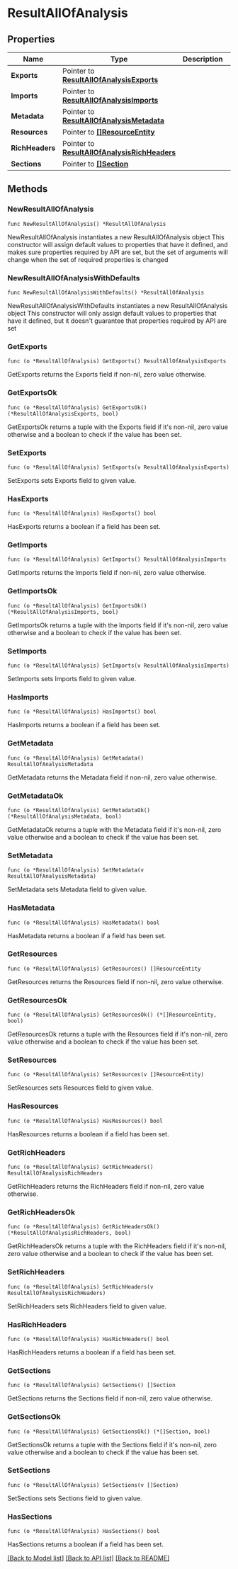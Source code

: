 # ResultAllOfAnalysis

## Properties

Name | Type | Description | Notes
------------ | ------------- | ------------- | -------------
**Exports** | Pointer to [**ResultAllOfAnalysisExports**](result_allOf_analysis_exports.md) |  | [optional] 
**Imports** | Pointer to [**ResultAllOfAnalysisImports**](result_allOf_analysis_imports.md) |  | [optional] 
**Metadata** | Pointer to [**ResultAllOfAnalysisMetadata**](result_allOf_analysis_metadata.md) |  | [optional] 
**Resources** | Pointer to [**[]ResourceEntity**](ResourceEntity.md) |  | [optional] 
**RichHeaders** | Pointer to [**ResultAllOfAnalysisRichHeaders**](result_allOf_analysis_rich_headers.md) |  | [optional] 
**Sections** | Pointer to [**[]Section**](Section.md) |  | [optional] 

## Methods

### NewResultAllOfAnalysis

`func NewResultAllOfAnalysis() *ResultAllOfAnalysis`

NewResultAllOfAnalysis instantiates a new ResultAllOfAnalysis object
This constructor will assign default values to properties that have it defined,
and makes sure properties required by API are set, but the set of arguments
will change when the set of required properties is changed

### NewResultAllOfAnalysisWithDefaults

`func NewResultAllOfAnalysisWithDefaults() *ResultAllOfAnalysis`

NewResultAllOfAnalysisWithDefaults instantiates a new ResultAllOfAnalysis object
This constructor will only assign default values to properties that have it defined,
but it doesn't guarantee that properties required by API are set

### GetExports

`func (o *ResultAllOfAnalysis) GetExports() ResultAllOfAnalysisExports`

GetExports returns the Exports field if non-nil, zero value otherwise.

### GetExportsOk

`func (o *ResultAllOfAnalysis) GetExportsOk() (*ResultAllOfAnalysisExports, bool)`

GetExportsOk returns a tuple with the Exports field if it's non-nil, zero value otherwise
and a boolean to check if the value has been set.

### SetExports

`func (o *ResultAllOfAnalysis) SetExports(v ResultAllOfAnalysisExports)`

SetExports sets Exports field to given value.

### HasExports

`func (o *ResultAllOfAnalysis) HasExports() bool`

HasExports returns a boolean if a field has been set.

### GetImports

`func (o *ResultAllOfAnalysis) GetImports() ResultAllOfAnalysisImports`

GetImports returns the Imports field if non-nil, zero value otherwise.

### GetImportsOk

`func (o *ResultAllOfAnalysis) GetImportsOk() (*ResultAllOfAnalysisImports, bool)`

GetImportsOk returns a tuple with the Imports field if it's non-nil, zero value otherwise
and a boolean to check if the value has been set.

### SetImports

`func (o *ResultAllOfAnalysis) SetImports(v ResultAllOfAnalysisImports)`

SetImports sets Imports field to given value.

### HasImports

`func (o *ResultAllOfAnalysis) HasImports() bool`

HasImports returns a boolean if a field has been set.

### GetMetadata

`func (o *ResultAllOfAnalysis) GetMetadata() ResultAllOfAnalysisMetadata`

GetMetadata returns the Metadata field if non-nil, zero value otherwise.

### GetMetadataOk

`func (o *ResultAllOfAnalysis) GetMetadataOk() (*ResultAllOfAnalysisMetadata, bool)`

GetMetadataOk returns a tuple with the Metadata field if it's non-nil, zero value otherwise
and a boolean to check if the value has been set.

### SetMetadata

`func (o *ResultAllOfAnalysis) SetMetadata(v ResultAllOfAnalysisMetadata)`

SetMetadata sets Metadata field to given value.

### HasMetadata

`func (o *ResultAllOfAnalysis) HasMetadata() bool`

HasMetadata returns a boolean if a field has been set.

### GetResources

`func (o *ResultAllOfAnalysis) GetResources() []ResourceEntity`

GetResources returns the Resources field if non-nil, zero value otherwise.

### GetResourcesOk

`func (o *ResultAllOfAnalysis) GetResourcesOk() (*[]ResourceEntity, bool)`

GetResourcesOk returns a tuple with the Resources field if it's non-nil, zero value otherwise
and a boolean to check if the value has been set.

### SetResources

`func (o *ResultAllOfAnalysis) SetResources(v []ResourceEntity)`

SetResources sets Resources field to given value.

### HasResources

`func (o *ResultAllOfAnalysis) HasResources() bool`

HasResources returns a boolean if a field has been set.

### GetRichHeaders

`func (o *ResultAllOfAnalysis) GetRichHeaders() ResultAllOfAnalysisRichHeaders`

GetRichHeaders returns the RichHeaders field if non-nil, zero value otherwise.

### GetRichHeadersOk

`func (o *ResultAllOfAnalysis) GetRichHeadersOk() (*ResultAllOfAnalysisRichHeaders, bool)`

GetRichHeadersOk returns a tuple with the RichHeaders field if it's non-nil, zero value otherwise
and a boolean to check if the value has been set.

### SetRichHeaders

`func (o *ResultAllOfAnalysis) SetRichHeaders(v ResultAllOfAnalysisRichHeaders)`

SetRichHeaders sets RichHeaders field to given value.

### HasRichHeaders

`func (o *ResultAllOfAnalysis) HasRichHeaders() bool`

HasRichHeaders returns a boolean if a field has been set.

### GetSections

`func (o *ResultAllOfAnalysis) GetSections() []Section`

GetSections returns the Sections field if non-nil, zero value otherwise.

### GetSectionsOk

`func (o *ResultAllOfAnalysis) GetSectionsOk() (*[]Section, bool)`

GetSectionsOk returns a tuple with the Sections field if it's non-nil, zero value otherwise
and a boolean to check if the value has been set.

### SetSections

`func (o *ResultAllOfAnalysis) SetSections(v []Section)`

SetSections sets Sections field to given value.

### HasSections

`func (o *ResultAllOfAnalysis) HasSections() bool`

HasSections returns a boolean if a field has been set.


[[Back to Model list]](../README.md#documentation-for-models) [[Back to API list]](../README.md#documentation-for-api-endpoints) [[Back to README]](../README.md)


